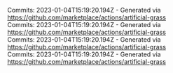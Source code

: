 Commits: 2023-01-04T15:19:20.194Z - Generated via https://github.com/marketplace/actions/artificial-grass
<br>
Commits: 2023-01-04T15:19:20.194Z - Generated via https://github.com/marketplace/actions/artificial-grass
<br>
Commits: 2023-01-04T15:19:20.194Z - Generated via https://github.com/marketplace/actions/artificial-grass
<br>
Commits: 2023-01-04T15:19:20.194Z - Generated via https://github.com/marketplace/actions/artificial-grass
<br>
